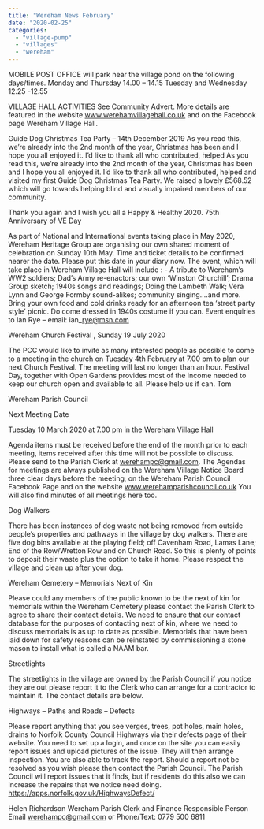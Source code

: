 ```yaml
---
title: "Wereham News February"
date: "2020-02-25"
categories: 
  - "village-pump"
  - "villages"
  - "wereham"
---
```


MOBILE POST OFFICE will park near the village pond on the following days/times. Monday and Thursday 14.00 – 14.15 Tuesday and Wednesday 12.25 -12.55

VILLAGE HALL ACTIVITIES See Community Advert. More details are featured in the website www.werehamvillagehall.co.uk and on the Facebook page Wereham Village Hall.

Guide Dog Christmas Tea Party – 14th December 2019 As you read this, we’re already into the 2nd month of the year, Christmas has been and I hope you all enjoyed it. I’d like to thank all who contributed, helped As you read this, we’re already into the 2nd month of the year, Christmas has been and I hope you all enjoyed it. I’d like to thank all who contributed, helped and visited my first Guide Dog Christmas Tea Party. We raised a lovely £568.52 which will go towards helping blind and visually impaired members of our community.

Thank you again and I wish you all a Happy & Healthy 2020. 75th Anniversary of VE Day

As part of National and International events taking place in May 2020, Wereham Heritage Group are organising our own shared moment of celebration on Sunday 10th May. Time and ticket details to be confirmed nearer the date. Please put this date in your diary now. The event, which will take place in Wereham Village Hall will include : - A tribute to Wereham’s WW2 soldiers; Dad’s Army re-enactors; our own ‘Winston Churchill’; Drama Group sketch; 1940s songs and readings; Doing the Lambeth Walk; Vera Lynn and George Formby sound-alikes; community singing….and more. Bring your own food and cold drinks ready for an afternoon tea ‘street party style’ picnic. Do come dressed in 1940s costume if you can. Event enquiries to Ian Rye – email: ian\_rye@msn.com

Wereham Church Festival , Sunday 19 July 2020

The PCC would like to invite as many interested people as possible to come to a meeting in the church on Tuesday 4th February at 7.00 pm to plan our next Church Festival. The meeting will last no longer than an hour. Festival Day, together with Open Gardens provides most of the income needed to keep our church open and available to all. Please help us if can. Tom

Wereham Parish Council

Next Meeting Date

Tuesday 10 March 2020 at 7.00 pm in the Wereham Village Hall

Agenda items must be received before the end of the month prior to each meeting, items received after this time will not be possible to discuss. Please send to the Parish Clerk at werehampc@gmail.com. The Agendas for meetings are always published on the Wereham Village Notice Board three clear days before the meeting, on the Wereham Parish Council Facebook Page and on the website www.werehamparishcouncil.co.uk You will also find minutes of all meetings here too.

Dog Walkers

There has been instances of dog waste not being removed from outside people’s properties and pathways in the village by dog walkers. There are five dog bins available at the playing field; off Cavenham Road, Lamas Lane; End of the Row/Wretton Row and on Church Road. So this is plenty of points to deposit their waste plus the option to take it home. Please respect the village and clean up after your dog.

Wereham Cemetery – Memorials Next of Kin

Please could any members of the public known to be the next of kin for memorials within the Wereham Cemetery please contact the Parish Clerk to agree to share their contact details. We need to ensure that our contact database for the purposes of contacting next of kin, where we need to discuss memorials is as up to date as possible. Memorials that have been laid down for safety reasons can be reinstated by commissioning a stone mason to install what is called a NAAM bar.

Streetlights

The streetlights in the village are owned by the Parish Council if you notice they are out please report it to the Clerk who can arrange for a contractor to maintain it. The contact details are below.

Highways – Paths and Roads – Defects

Please report anything that you see verges, trees, pot holes, main holes, drains to Norfolk County Council Highways via their defects page of their website. You need to set up a login, and once on the site you can easily report issues and upload pictures of the issue. They will then arrange inspection. You are also able to track the report. Should a report not be resolved as you wish please then contact the Parish Council. The Parish Council will report issues that it finds, but if residents do this also we can increase the repairs that we notice need doing. https://apps.norfolk.gov.uk/HighwaysDefect/

Helen Richardson Wereham Parish Clerk and Finance Responsible Person Email werehampc@gmail.com or Phone/Text: 0779 500 6811
